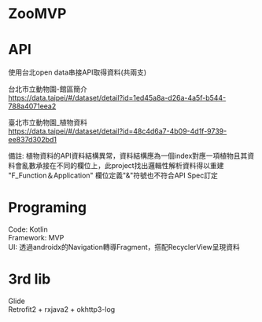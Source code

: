 # ZooMVP

# API
使用台北open data串接API取得資料(共兩支)

台北市立動物園-館區簡介  
https://data.taipei/#/dataset/detail?id=1ed45a8a-d26a-4a5f-b544-788a4071eea2

臺北市立動物園_植物資料  
https://data.taipei/#/dataset/detail?id=48c4d6a7-4b09-4d1f-9739-ee837d302bd1

備註: 植物資料的API資料結構異常，資料結構應為一個index對應一項植物且其資料會亂數承接在不同的欄位上，此project找出邏輯性解析資料得以重建  
"F_Function＆Application" 欄位定義"&"符號也不符合API Spec訂定

# Programing
Code: Kotlin  
Framework: MVP  
UI: 透過androidx的Navigation轉導Fragment，搭配RecyclerView呈現資料

# 3rd lib
Glide  
Retrofit2 + rxjava2 + okhttp3-log
